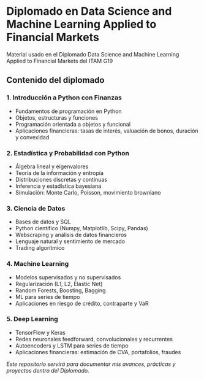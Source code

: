 # Diplomado en Data Science and Machine Learning Applied to Financial Markets
Material usado en el Diplomado Data Science and Machine Learning Applied to Financial Markets del ITAM G19

##  Contenido del diplomado

### 1. Introducción a Python con Finanzas
- Fundamentos de programación en Python  
- Objetos, estructuras y funciones  
- Programación orientada a objetos y funcional  
- Aplicaciones financieras: tasas de interés, valuación de bonos, duración y convexidad

### 2. Estadística y Probabilidad con Python
- Álgebra lineal y eigenvalores  
- Teoría de la información y entropía  
- Distribuciones discretas y continuas  
- Inferencia y estadística bayesiana  
- Simulación: Monte Carlo, Poisson, movimiento browniano

### 3. Ciencia de Datos
- Bases de datos y SQL  
- Python científico (Numpy, Matplotlib, Scipy, Pandas)  
- Webscraping y análisis de datos financieros  
- Lenguaje natural y sentimiento de mercado  
- Trading algorítmico

### 4. Machine Learning
- Modelos supervisados y no supervisados  
- Regularización (L1, L2, Elastic Net)  
- Random Forests, Boosting, Bagging  
- ML para series de tiempo  
- Aplicaciones en riesgo de crédito, contraparte y VaR

### 5. Deep Learning
- TensorFlow y Keras  
- Redes neuronales feedforward, convolucionales y recurrentes  
- Autoencoders y LSTM para series de tiempo  
- Aplicaciones financieras: estimación de CVA, portafolios, fraudes

*Este repositorio servirá para documentar mis avances, prácticas y proyectos dentro del Diplomado.*
